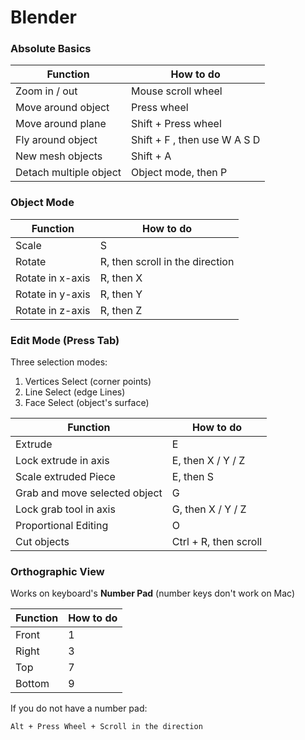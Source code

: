 # Blender

### Absolute Basics

| Function | How to do |
|----------|-----------|
| Zoom in / out | Mouse scroll wheel |
| Move around object | Press wheel |
| Move around plane | Shift + Press wheel |
| Fly around object | Shift + F , then use W A S D |
| New mesh objects | Shift + A |
| Detach multiple object | Object mode, then P |


### Object Mode

| Function | How to do  |
|----------|------------|
| Scale    | S |
| Rotate | R, then scroll in the direction |  
| Rotate in x-axis | R, then X |
| Rotate in y-axis | R, then Y |
| Rotate in z-axis | R, then Z |


### Edit Mode (Press Tab)
Three selection modes:
1. Vertices Select (corner points)
2. Line Select (edge Lines)
3. Face Select (object's surface)

| Function | How to do  |
|----------|------------|
| Extrude  | E |
| Lock extrude in axis | E, then X / Y / Z |
| Scale extruded Piece | E, then S|
| Grab and move selected object | G |
| Lock grab tool in axis | G, then X / Y / Z |
| Proportional Editing | O |
| Cut objects | Ctrl + R, then scroll |

### Orthographic View
Works on keyboard's **Number Pad** (number keys don't work on Mac)

| Function | How to do |
|----------|-----------|
| Front  | 1 |
| Right  | 3 |
| Top    | 7 |
| Bottom | 9 |

If you do not have a number pad:
```
Alt + Press Wheel + Scroll in the direction
```